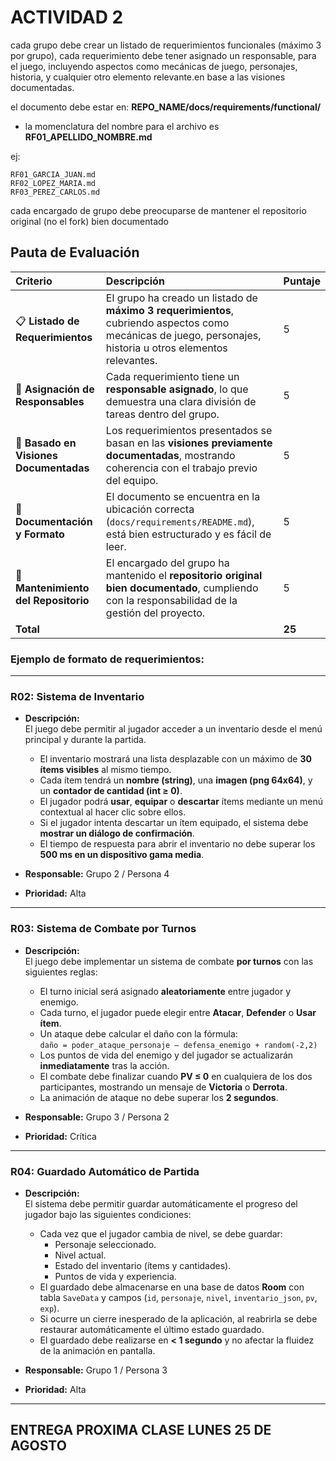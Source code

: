 # ACTIVIDAD 2

cada grupo debe crear un listado de requerimientos funcionales (máximo 3 por grupo), cada requerimiento debe tener asignado un responsable, para el juego, incluyendo aspectos como mecánicas de juego, personajes, historia, y cualquier otro elemento relevante.en base a las visiones documentadas.

el documento debe estar en: 
**REPO_NAME/docs/requirements/functional/**

- la momenclatura del nombre para el archivo es
**RF01_APELLIDO_NOMBRE.md**

ej:
```text
RF01_GARCIA_JUAN.md
RF02_LOPEZ_MARIA.md
RF03_PEREZ_CARLOS.md
```
cada encargado de grupo debe preocuparse de mantener el repositorio original (no el fork) bien documentado


## Pauta de Evaluación

| Criterio | Descripción | Puntaje |
| :--- | :--- | :--- |
| 📋 **Listado de Requerimientos** | El grupo ha creado un listado de **máximo 3 requerimientos**, cubriendo aspectos como mecánicas de juego, personajes, historia u otros elementos relevantes. | 5 |
| 👥 **Asignación de Responsables** | Cada requerimiento tiene un **responsable asignado**, lo que demuestra una clara división de tareas dentro del grupo. | 5 |
| 🧠 **Basado en Visiones Documentadas** | Los requerimientos presentados se basan en las **visiones previamente documentadas**, mostrando coherencia con el trabajo previo del equipo. | 5 |
| 📑 **Documentación y Formato** | El documento se encuentra en la ubicación correcta (`docs/requirements/README.md`), está bien estructurado y es fácil de leer. | 5 |
| 🔄 **Mantenimiento del Repositorio** | El encargado del grupo ha mantenido el **repositorio original bien documentado**, cumpliendo con la responsabilidad de la gestión del proyecto. | 5 |
| **Total** | | **25** |




### Ejemplo de formato de requerimientos:

---

### **R02: Sistema de Inventario**

- **Descripción:**  
  El juego debe permitir al jugador acceder a un inventario desde el menú principal y durante la partida.  
  - El inventario mostrará una lista desplazable con un máximo de **30 ítems visibles** al mismo tiempo.  
  - Cada ítem tendrá un **nombre (string)**, una **imagen (png 64x64)**, y un **contador de cantidad (int ≥ 0)**.  
  - El jugador podrá **usar**, **equipar** o **descartar** ítems mediante un menú contextual al hacer clic sobre ellos.  
  - Si el jugador intenta descartar un ítem equipado, el sistema debe **mostrar un diálogo de confirmación**.  
  - El tiempo de respuesta para abrir el inventario no debe superar los **500 ms en un dispositivo gama media**.  

- **Responsable:** Grupo 2 / Persona 4  
- **Prioridad:** Alta  

---

### **R03: Sistema de Combate por Turnos**

- **Descripción:**  
  El juego debe implementar un sistema de combate **por turnos** con las siguientes reglas:  
  - El turno inicial será asignado **aleatoriamente** entre jugador y enemigo.  
  - Cada turno, el jugador puede elegir entre **Atacar**, **Defender** o **Usar ítem**.  
  - Un ataque debe calcular el daño con la fórmula:  
    `daño = poder_ataque_personaje – defensa_enemigo + random(-2,2)`  
  - Los puntos de vida del enemigo y del jugador se actualizarán **inmediatamente** tras la acción.  
  - El combate debe finalizar cuando **PV ≤ 0** en cualquiera de los dos participantes, mostrando un mensaje de **Victoria** o **Derrota**.  
  - La animación de ataque no debe superar los **2 segundos**.  

- **Responsable:** Grupo 3 / Persona 2  
- **Prioridad:** Crítica  

---

### **R04: Guardado Automático de Partida**

- **Descripción:**  
  El sistema debe permitir guardar automáticamente el progreso del jugador bajo las siguientes condiciones:  
  - Cada vez que el jugador cambia de nivel, se debe guardar:  
    - Personaje seleccionado.  
    - Nivel actual.  
    - Estado del inventario (ítems y cantidades).  
    - Puntos de vida y experiencia.  
  - El guardado debe almacenarse en una base de datos **Room** con tabla `SaveData` y campos (`id`, `personaje`, `nivel`, `inventario_json`, `pv`, `exp`).  
  - Si ocurre un cierre inesperado de la aplicación, al reabrirla se debe restaurar automáticamente el último estado guardado.  
  - El guardado debe realizarse en **< 1 segundo** y no afectar la fluidez de la animación en pantalla.  

- **Responsable:** Grupo 1 / Persona 3  
- **Prioridad:** Alta  
---


## ENTREGA PROXIMA CLASE LUNES 25 DE AGOSTO